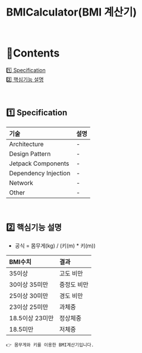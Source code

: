 # BMICalculator(BMI 계산기)

<br>

# :green_book:Contents

[:one: Specification](#one-specification)<br>
[:two: 핵심기능 설명](#two-핵심기능-설명)<br>

<br>

## :one: Specification
기술|설명
:---|:---
Architecture|-
Design Pattern|-
Jetpack Components|-
Dependency Injection|-
Network|-
Other|-

<br>

## :two: 핵심기능 설명
- 공식 = 몸무게(kg) / (키(m) * 키(m))

BMI수치|결과
:---|:---
35이상|고도 비만
30이상 35미만|중정도 비만
25이상 30미만|경도 비만
23이상 25미만|과체중
18.5이상 23미만|정상체중
18.5미만|저체중

```
👉 몸무게와 키를 이용한 BMI계산기입니다.
```

